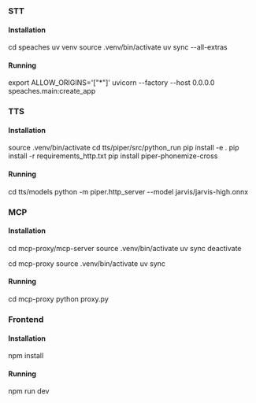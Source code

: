 ### STT

#### Installation
cd speaches
uv venv
source .venv/bin/activate
uv sync --all-extras

#### Running
export ALLOW_ORIGINS='["*"]'
uvicorn --factory --host 0.0.0.0 speaches.main:create_app

### TTS

#### Installation
source .venv/bin/activate
cd tts/piper/src/python_run
pip install -e .
pip install -r requirements_http.txt
pip install piper-phonemize-cross

#### Running
cd tts/models
python -m piper.http_server --model jarvis/jarvis-high.onnx

### MCP

#### Installation
cd mcp-proxy/mcp-server
source .venv/bin/activate
uv sync
deactivate

cd mcp-proxy
source .venv/bin/activate
uv sync

#### Running
cd mcp-proxy
python proxy.py

### Frontend

#### Installation
npm install

#### Running
npm run dev